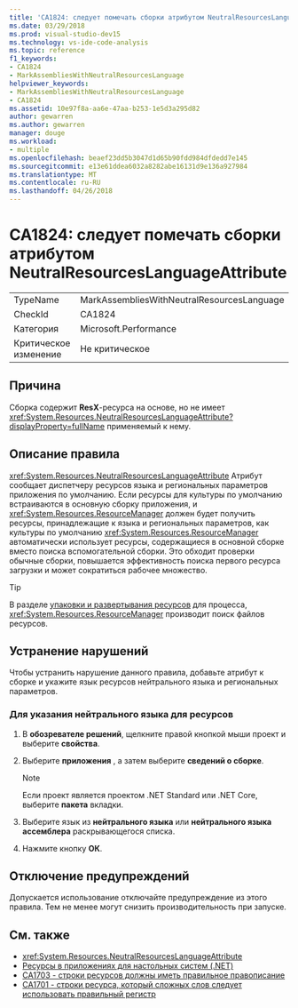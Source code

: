 ```yaml
---
title: 'CA1824: следует помечать сборки атрибутом NeutralResourcesLanguageAttribute'
ms.date: 03/29/2018
ms.prod: visual-studio-dev15
ms.technology: vs-ide-code-analysis
ms.topic: reference
f1_keywords:
- CA1824
- MarkAssembliesWithNeutralResourcesLanguage
helpviewer_keywords:
- MarkAssembliesWithNeutralResourcesLanguage
- CA1824
ms.assetid: 10e97f8a-aa6e-47aa-b253-1e5d3a295d82
author: gewarren
ms.author: gewarren
manager: douge
ms.workload:
- multiple
ms.openlocfilehash: beaef23dd5b3047d1d65b90fdd984dfdedd7e145
ms.sourcegitcommit: e13e61ddea6032a8282abe16131d9e136a927984
ms.translationtype: MT
ms.contentlocale: ru-RU
ms.lasthandoff: 04/26/2018
---
```

# <a name="ca1824-mark-assemblies-with-neutralresourceslanguageattribute"></a>CA1824: следует помечать сборки атрибутом NeutralResourcesLanguageAttribute

|||
|-|-|
|TypeName|MarkAssembliesWithNeutralResourcesLanguage|
|CheckId|CA1824|
|Категория|Microsoft.Performance|
|Критическое изменение|Не критическое|

## <a name="cause"></a>Причина

Сборка содержит **ResX**-ресурса на основе, но не имеет <xref:System.Resources.NeutralResourcesLanguageAttribute?displayProperty=fullName> применяемый к нему.

## <a name="rule-description"></a>Описание правила

<xref:System.Resources.NeutralResourcesLanguageAttribute> Атрибут сообщает диспетчеру ресурсов языка и региональных параметров приложения по умолчанию. Если ресурсы для культуры по умолчанию встраиваются в основную сборку приложения, и <xref:System.Resources.ResourceManager> должен будет получить ресурсы, принадлежащие к языка и региональных параметров, как культуры по умолчанию <xref:System.Resources.ResourceManager> автоматически использует ресурсы, содержащиеся в основной сборке вместо поиска вспомогательной сборки. Это обходит проверки обычные сборки, повышается эффективность поиска первого ресурса загрузки и может сократиться рабочее множество.

> [!TIP]
> В разделе [упаковки и развертывания ресурсов](/dotnet/framework/resources/packaging-and-deploying-resources-in-desktop-apps) для процесса, <xref:System.Resources.ResourceManager> производит поиск файлов ресурсов.

## <a name="fix-violations"></a>Устранение нарушений

Чтобы устранить нарушение данного правила, добавьте атрибут к сборке и укажите язык ресурсов нейтрального языка и региональных параметров.

### <a name="to-specify-the-neutral-language-for-resources"></a>Для указания нейтрального языка для ресурсов

1. В **обозревателе решений**, щелкните правой кнопкой мыши проект и выберите **свойства**.

2. Выберите **приложения** , а затем выберите **сведений о сборке**.

   > [!NOTE]
   > Если проект является проектом .NET Standard или .NET Core, выберите **пакета** вкладки.

3. Выберите язык из **нейтрального языка** или **нейтрального языка ассемблера** раскрывающегося списка.

4. Нажмите кнопку **ОК**.

## <a name="when-to-suppress-warnings"></a>Отключение предупреждений

Допускается использование отключайте предупреждение из этого правила. Тем не менее могут снизить производительность при запуске.

## <a name="see-also"></a>См. также

- <xref:System.Resources.NeutralResourcesLanguageAttribute>
- [Ресурсы в приложениях для настольных систем (.NET)](/dotnet/framework/resources/)
- [CA1703 - строки ресурсов должны иметь правильное правописание](../code-quality/ca1703-resource-strings-should-be-spelled-correctly.md)
- [CA1701 - строки ресурса, который сложных слов следует использовать правильный регистр](../code-quality/ca1701-resource-string-compound-words-should-be-cased-correctly.md)